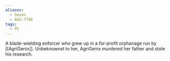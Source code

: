 ```yaml
---
aliases:
  - Seven
  - AGX-7748
tags:
  - PC
---
```

A blade-wielding enforcer who grew up in a for-profit orphanage run by [[AgriGenix]]. Unbeknownst to her, AgriGenix murdered her father and stole his research.